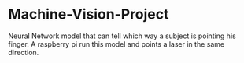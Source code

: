 # Machine-Vision-Project
Neural Network model that can tell which way a subject is pointing his finger. A raspberry pi run this model and points a laser in the same direction.
